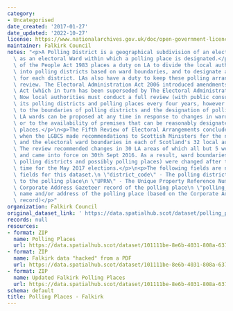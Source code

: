 ```yaml
---
category:
- Uncategorised
date_created: '2017-01-27'
date_updated: '2022-10-27'
license: https://www.nationalarchives.gov.uk/doc/open-government-licence/version/3/
maintainer: Falkirk Council
notes: "<p>A Polling District is a geographical subdivision of an electoral area such\
  \ as an electoral Ward within which a polling place is designated.</p>\n<p>The Representation\
  \ of the People Act 1983 places a duty on LA to divide the local authority area\
  \ into polling districts based on ward boundaries, and to designate a polling place\
  \ for each district. LAs also have a duty to keep these polling arrangements under\
  \ review. The Electoral Administration Act 2006 introduced amendments to the 1983\
  \ Act (which in turn has been superseded by The Electoral Administration Act 2013).\
  \ Now local authorities must conduct a full review (with public consultation) of\
  \ its polling districts and polling places every four years, however adjustments\
  \ to the boundaries of polling districts and the designation of polling places within\
  \ LA wards can be proposed at any time in response to changes in ward boundaries\
  \ or to the availability of premises that can be reasonably designated as polling\
  \ places.</p>\n<p>The Fifth Review of Electoral Arrangements concluded in May 2016\
  \ when the LGBCS made recommendations to Scottish Ministers for the number of Councillors\
  \ and the electoral ward boundaries in each of Scotland's 32 local authorities.\
  \ The review recommended changes in 30 LA areas of which all but 5 were accepted\
  \ and came into force on 30th Sept 2016. As a result, ward boundaries (and therefore\
  \ polling districts and possibly polling places) were changed after this date in\
  \ time for the May 2017 elections.</p>\n<p>The following fields are now MANDATORY\
  \ fields for this dataset.\n \"district_code\" - The polling district code linked\
  \ to the polling place\n \"UPRN\" - The Unique Property Reference Number for the\
  \ Corporate Address Gazeteer record of the polling place\n \"polling_place\" - The\
  \ name and/or address of the polling place (based on the Corporate Address Gazeteer\
  \ record)</p>"
organization: Falkirk Council
original_dataset_link: ' https://data.spatialhub.scot/dataset/polling_places-fa'
records: null
resources:
- format: ZIP
  name: Polling Places
  url: https://data.spatialhub.scot/dataset/101111be-8e6b-4031-808a-63793e9a52b0/resource/ae3eb2d9-32c6-49ec-93f8-353270840897/download/pollingplaces.zip
- format: ZIP
  name: Falkirk data "hacked" from a PDF
  url: https://data.spatialhub.scot/dataset/101111be-8e6b-4031-808a-63793e9a52b0/resource/f1de7c58-8226-4939-b21b-f2f98cf88305/download/falkirk-dec-2019.zip
- format: ZIP
  name: Updated Falkirk Polling Places
  url: https://data.spatialhub.scot/dataset/101111be-8e6b-4031-808a-63793e9a52b0/resource/49a0d73b-89df-4587-b2c3-e5b538776a24/download/2022-polling-places.zip
schema: default
title: Polling Places - Falkirk
---
```

